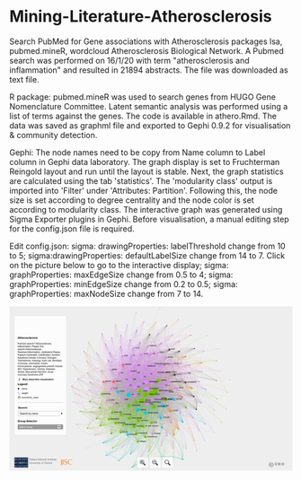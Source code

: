 # Mining-Literature-Atherosclerosis
Search PubMed for Gene associations with Atherosclerosis
packages lsa, pubmed.mineR, wordcloud
Atherosclerosis Biological Network. A Pubmed search was performed on 16/1/20 with term "atherosclerosis and inflammation" and resulted in 21894 abstracts. The file was downloaded as text file. 

R package: pubmed.mineR was used to search genes from HUGO Gene Nomenclature Committee. Latent semantic analysis was performed using a list of terms against the genes. The code is available in athero.Rmd. The data was saved as graphml file and exported to Gephi 0.9.2 for visualisation & community detection. 

Gephi: The node names need to be copy from Name column to Label column in Gephi data laboratory. The graph display is set to Fruchterman Reingold layout and run until the layout is stable. Next, the graph statistics are calculated using the tab 'statistics'. The 'modularity class' output is imported into 'Filter' under 'Attributes: Partition'. Following this, the node size is set according to degree centrality and the node color is set according to modularity class. The interactive graph was generated using  Sigma Exporter plugins in Gephi. Before visualisation, a manual editing step for the config.json file is required. 

Edit config.json: sigma: drawingProperties: labelThreshold change from 10 to 5; sigma:drawingProperties: defaultLabelSize change from 14 to 7. Click on the picture below to go to the interactive display; sigma: graphProperties: maxEdgeSize change from 0.5 to 4;  sigma: graphProperties: minEdgeSize change from 0.2 to 0.5; sigma: graphProperties: maxNodeSize change from 7 to 14.

[![here](./athero_community.png)](https://gntem2.github.io/Mining-Literature-Atherosclerosis/)


